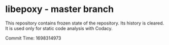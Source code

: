 # libepoxy - master branch

This repository contains frozen state of the repository.
Its history is cleared. It is used only for static code
analysis with Codacy.

Commit Time: 1698314973